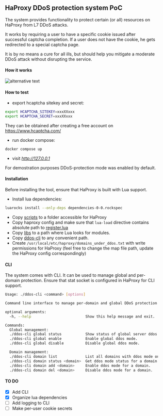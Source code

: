 ## HaProxy DDoS protection system PoC

The system provides functionality to protect certain (or all) resources on HaProxy from L7 DDoS attacks.

It works by requiring a user to have a specific cookie issued after successful captcha completion. If a user does not have the cookie, he gets redirected to a special captcha page.

It is by no means a cure for all ills, but should help you mitigate a moderate DDoS attack without disrupting the service.

#### How it works

![alternative text](http://www.plantuml.com/plantuml/proxy?cache=no&src=https://raw.githubusercontent.com/mora9715/haproxy_ddos_protector/master/docs/interaction_diagram.txt)

#### How to test

- export hcaptcha sitekey and secret:
```bash
export HCAPTCHA_SITEKEY=xxxXXxxx
export HCAPTCHA_SECRET=xxxXXxxx
```
They can be obtained after creating a free account on https://www.hcaptcha.com/

- run docker compose:
```bash
docker compose up
```

- visit *http://127.0.0.1*

For demostration purposes DDoS-protection mode was enabled by default.

#### Installation
Before installing the tool, ensure that HaProxy is built with Lua support.

- Install lua dependencies:
```bash
luarocks install --only-deps dependencies-0-0.rockspec
```
- Copy [scripts](src/scripts) to a folder accessible for HaProxy
- Copy haproxy config and make sure that `lua-load` directive contains absolute path to [register.lua](src/scripts/register.lua)
- Copy [libs](src/libs) to a path where Lua looks for modules.
- Copy [ddos-cli](src/cli/ddos-cli) to any convenient path.
- Create `/usr/local/etc/haproxy/domains_under_ddos.txt` with write permissions for HaProxy (feel free to change the map file path, update the HaProxy config correspondingly)

#### CLI
The system comes with CLI. It can be used to manage global and per-domain protection.
Ensure that stat socket is configured in HaProxy for CLI support.
```bash
Usage: ./ddos-cli <command> [options]

Command line interface to manage per-domain and global DDoS protection.

optional arguments:
  -h, --help                         Show this help message and exit.

Commands:
  Global management:
  ./ddos-cli global status           Show status of global server ddos mode.
  ./ddos-cli global enable           Enable global ddos mode.
  ./ddos-cli global disable          Disable global ddos mode.

  Domain management:
  ./ddos-cli domain list             List all domains with ddos mode on.
  ./ddos-cli domain status <domain>  Get ddos mode status for a domain.
  ./ddos-cli domain add <domain>     Enable ddos mode for a domain.
  ./ddos-cli domain del <domain>     Disable ddos mode for a domain.
```


#### TO DO
- [x] Add CLI
- [x] Organize lua dependencies
- [ ] Add logging to CLI
- [ ] Make per-user cookie secrets
